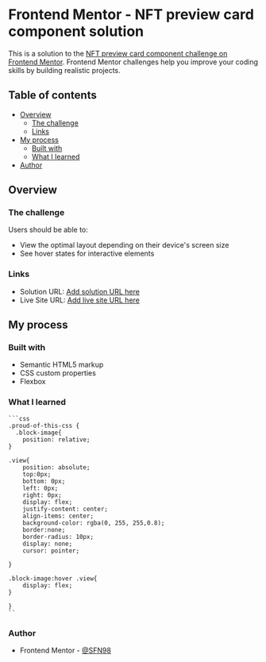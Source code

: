 # Frontend Mentor - NFT preview card component solution

This is a solution to the [NFT preview card component challenge on Frontend Mentor](https://www.frontendmentor.io/challenges/nft-preview-card-component-SbdUL_w0U). Frontend Mentor challenges help you improve your coding skills by building realistic projects. 

## Table of contents

- [Overview](#overview)
  - [The challenge](#the-challenge)
  - [Links](#links)
- [My process](#my-process)
  - [Built with](#built-with)
  - [What I learned](#what-i-learned)
- [Author](#author)



## Overview

### The challenge

Users should be able to:

- View the optimal layout depending on their device's screen size
- See hover states for interactive elements

### Links

- Solution URL: [Add solution URL here](https://your-solution-url.com)
- Live Site URL: [Add live site URL here](https://your-live-site-url.com)

## My process

### Built with

- Semantic HTML5 markup
- CSS custom properties
- Flexbox

### What I learned

```
```css
.proud-of-this-css {
  .block-image{
    position: relative;
}

.view{
    position: absolute;
    top:0px;
    bottom: 0px;
    left: 0px;
    right: 0px;
    display: flex;
    justify-content: center;
    align-items: center;
    background-color: rgba(0, 255, 255,0.8);
    border:none;
    border-radius: 10px;
    display: none;
    cursor: pointer;  
     
}

.block-image:hover .view{
    display: flex;
}

}
``
```
### Author

- Frontend Mentor - [@SFN98](https://www.frontendmentor.io/profile/SFN98)

